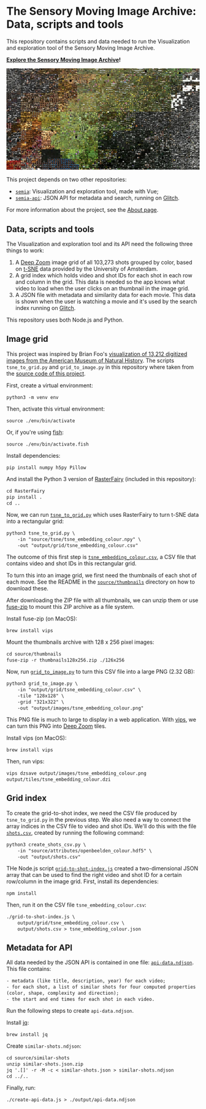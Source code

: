 # The Sensory Moving Image Archive: Data, scripts and tools

This repository contains scripts and data needed to run the Visualization and exploration tool of the Sensory Moving Image Archive.

__[Explore the Sensory Moving Image Archive](https://bertspaan.nl/semia/)!__

[![](https://github.com/bertspaan/semia/raw/master/public/semia.jpg)](https://bertspaan.nl/semia/)

This project depends on two other repositories:

- [`semia`](https://github.com/bertspaan/semia): Visualization and exploration tool, made with Vue;
- [`semia-api`](https://github.com/bertspaan/semia-api): JSON API for metadata and search, running on [Glitch](https://glitch.com/edit/#!/semia-api).

For more information about the project, see the [About page](https://bertspaan.nl/semia/#/about).

## Data, scripts and tools

The Visualization and exploration tool and its API need the following three things to work:

1. A [Deep Zoom](https://en.wikipedia.org/wiki/Deep_Zoom) image grid of all 103,273 shots grouped by color, based on [t-SNE](https://en.wikipedia.org/wiki/T-distributed_stochastic_neighbor_embedding) data provided by the University of Amsterdam.
2. A grid index which holds video and shot IDs for each shot in each row and column in the grid. This data is needed so the app knows what video to load when the user clicks on an thumbnail in the image grid.
3. A JSON file with metadata and similarity data for each movie. This data is shown when the user is watching a movie and it's used by the search index running on [Glitch](https://glitch.com/edit/#!/semia-api).

This repository uses both Node.js and Python.

## Image grid

This project was inspired by Brian Foo's [visualization of 13,212 digitized images from the American Museum of Natural History](https://amnh-sciviz.github.io/image-collection/index.html). The scripts `tsne_to_grid.py` and `grid_to_image.py` in this repository where taken from the [source code of this project](https://github.com/amnh-sciviz/image-collection).

First, create a virtual environment:

    python3 -m venv env

Then, activate this virtual environment:

    source ./env/bin/activate

Or, if you're using [fish](http://fishshell.com/):

    source ./env/bin/activate.fish

Install dependencies:

    pip install numpy h5py Pillow

And install the Python 3 version of [RasterFairy](https://github.com/Quasimondo/RasterFairy) (included in this repository):

    cd RasterFairy
    pip install .
    cd ..

Now, we can run [`tsne_to_grid.py`](tsne_to_grid.py) which uses RasterFairy to turn t-SNE data into a rectangular grid:

    python3 tsne_to_grid.py \
        -in "source/tsne/tsne_embedding_colour.npy" \
        -out "output/grid/tsne_embedding_colour.csv"

The outcome of this first step is [`tsne_embedding_colour.csv`](output/grid/tsne_embedding_colour.csv), a CSV file that contains video and shot IDs in this rectangular grid.

To turn this into an image grid, we first need the thumbnails of each shot of each move. See the README in the [`source/thumbnails`](source/thumbnails) directory on how to download these.

After downloading the ZIP file with all thumbnails, we can unzip them or use [fuse-zip](https://bitbucket.org/agalanin/fuse-zip/wiki/Home) to mount this ZIP archive as a file system.

Install fuse-zip (on MacOS):

    brew install vips

Mount the thumbnails archive with 128 x 256 pixel images:

    cd source/thumbnails
    fuse-zip -r thumbnails128x256.zip ./126x256

Now, run [`grid_to_image.py`](grid_to_image.py) to turn this CSV file into a large PNG (2.32 GB):

    python3 grid_to_image.py \
        -in "output/grid/tsne_embedding_colour.csv" \
        -tile "128x128" \
        -grid "321x322" \
        -out "output/images/tsne_embedding_colour.png"

This PNG file is much to large to display in a web application. With [vips](https://github.com/libvips/libvips), we can turn this PNG into [Deep Zoom](https://en.wikipedia.org/wiki/Deep_Zoom) tiles.

Install vips (on MacOS):

    brew install vips

Then, run vips:

    vips dzsave output/images/tsne_embedding_colour.png output/tiles/tsne_embedding_colour.dzi

## Grid index

To create the grid-to-shot index, we need the CSV file produced by `tsne_to_grid.py` in the previous step. We also need a way to connect the array indices in the CSV file to video and shot IDs. We'll do this with the file [`shots.csv`](output/shots.csv), created by running the following command:

    python3 create_shots_csv.py \
        -in "source/attributes/openbeelden_colour.hdf5" \
        -out "output/shots.csv"

THe Node.js script [`grid-to-shot-index.js`](grid-to-shot-index.js) created a two-dimensional JSON array that can be used to find the right video and shot ID for a certain row/column in the image grid. First, install its dependencies:

    npm install

Then, run it on the CSV file `tsne_embedding_colour.csv`:

    ./grid-to-shot-index.js \
        output/grid/tsne_embedding_colour.csv \
        output/shots.csv > tsne_embedding_colour.json

## Metadata for API

All data needed by the JSON API is contained in one file: [`api-data.ndjson`](output/api-data.ndjson). This file contains:

    - metadata (like title, description, year) for each video;
    - for each shot, a list of similar shots for four computed properties (color, shape, complexity and direction);
    - the start and end times for each shot in each video.

Run the following steps to create `api-data.ndjson`.

Install [jq](https://stedolan.github.io/jq/):

    brew install jq

Create `similar-shots.ndjson`:

    cd source/similar-shots
    unzip similar-shots.json.zip
    jq '.[]' -r -M -c < similar-shots.json > similar-shots.ndjson
    cd ../..

Finally, run:

    ./create-api-data.js > ./output/api-data.ndjson
